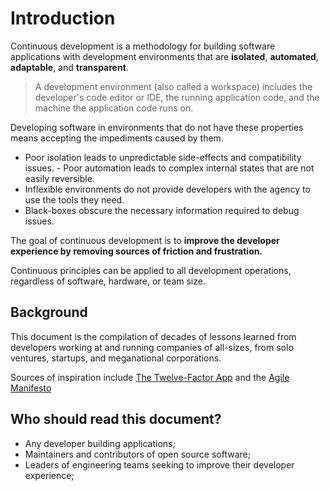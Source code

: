 # Introduction

Continuous development is a methodology for building software applications with development environments that are **isolated**, **automated**, **adaptable**, and **transparent**.

> A development environment (also called a workspace) includes the developer's code editor or IDE, the running application code, and the machine the application code runs on.

Developing software in environments that do not have these properties means accepting the impediments caused by them.

- Poor isolation leads to unpredictable side-effects and compatibility issues. - Poor automation leads to complex internal states that are not easily reversible.
- Inflexible environments do not provide developers with the agency to use the tools they need.
- Black-boxes obscure the necessary information required to debug issues.

The goal of continuous development is to **improve the developer experience by removing sources of friction and frustration.**

Continuous principles can be applied to all development operations, regardless of software, hardware, or team size.

## Background

This document is the compilation of decades of lessons learned from developers working at and running companies of all-sizes, from solo ventures, startups, and meganational corporations.

Sources of inspiration include [The Twelve-Factor App](https://12factor.net/) and the [Agile Manifesto](https://agilemanifesto.org/)

## Who should read this document?

- Any developer building applications;
- Maintainers and contributors of open source software;
- Leaders of engineering teams seeking to improve their developer experience;
